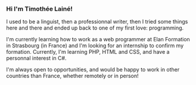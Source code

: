 ### Hi I'm Timothée Lainé!

I used to be a linguist, then a professionnal writer, then I tried some things here and there and ended up back to one of my first love: programming.

I'm currently learning how to work as a web programmer at Elan Formation in Strasbourg (in France) and I'm looking for an internship to confirm my formation. Currently, I'm learning PHP, HTML and CSS, and have a personnal interest in C#.

I'm always open to opportunities, and would be happy to work in other countries than France, whether remotely or in person!

<!--
**TimLaine/TimLaine** is a ✨ _special_ ✨ repository because its `README.md` (this file) appears on your GitHub profile.

Here are some ideas to get you started:

- 🔭 I’m currently working on ...
- 🌱 I’m currently learning ...
- 👯 I’m looking to collaborate on ...
- 🤔 I’m looking for help with ...
- 💬 Ask me about ...
- 📫 How to reach me: ...
- 😄 Pronouns: ...
- ⚡ Fun fact: ...
-->
